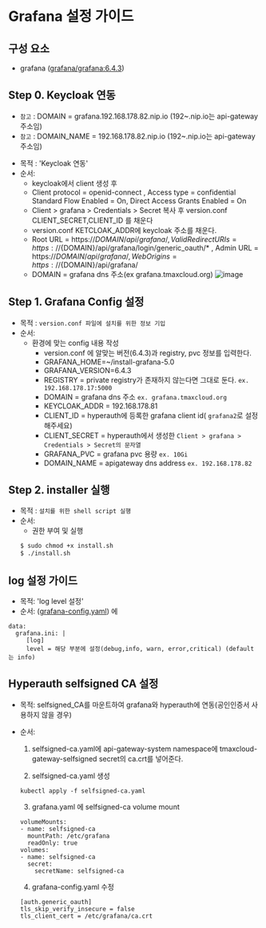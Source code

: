 
# Grafana 설정 가이드

## 구성 요소
* grafana ([grafana/grafana:6.4.3](https://grafana.com/grafana/download))

## Step 0. Keycloak 연동
- `참고` : DOMAIN = grafana.192.168.178.82.nip.io (192~.nip.io는 api-gateway주소임)
- `참고` : DOMAIN_NAME = 192.168.178.82.nip.io (192~.nip.io는 api-gateway주소임)


* 목적 : 'Keycloak 연동'
* 순서: 
	* keycloak에서 client 생성 후
	* Client protocol = openid-connect , Access type = confidential Standard Flow Enabled = On, Direct Access Grants Enabled = On
	* Client > grafana > Credentials > Secret 복사 후 version.conf CLIENT_SECRET,CLIENT_ID 를 채운다
	* version.conf KETCLOAK_ADDR에  keycloak 주소를 채운다.
	* Root URL = https://${DOMAIN}/api/grafana/, Valid Redirect URIs = https://${DOMAIN}/api/grafana/login/generic_oauth/* , Admin URL = https://${DOMAIN}/api/grafana/, Web Origins = https://${DOMAIN}/api/grafana/ 
	* DOMAIN = grafana dns 주소(ex grafana.tmaxcloud.org)
![image](https://user-images.githubusercontent.com/66110096/118447268-8a7f3000-b72b-11eb-9bdd-01d4252427c6.png)

## Step 1. Grafana Config 설정

* 목적 : `version.conf 파일에 설치를 위한 정보 기입`
* 순서: 
	* 환경에 맞는 config 내용 작성
		* version.conf 에 알맞는 버전(6.4.3)과 registry, pvc  정보를 입력한다.
		* GRAFANA_HOME=~/install-grafana-5.0
		* GRAFANA_VERSION=6.4.3
		* REGISTRY = private registry가 존재하지 않는다면 그대로 둔다. `ex. 192.168.178.17:5000`
		* DOMAIN = grafana dns 주소 `ex. grafana.tmaxcloud.org`
		* KEYCLOAK_ADDR = 192.168.178.81
		* CLIENT_ID = hyperauth에 등록한 grafana client id( `grafana2`로 설정해주세요)
		* CLIENT_SECRET = hyperauth에서 생성한 `Client > grafana > Credentials > Secret의 문자열`
		* GRAFANA_PVC = grafana pvc 용량 `ex. 10Gi`
		* DOMAIN_NAME = apigateway dns address `ex. 192.168.178.82`
	

## Step 2. installer 실행
* 목적 : `설치를 위한 shell script 실행`
* 순서: 
	* 권한 부여 및 실행
	``` bash
	$ sudo chmod +x install.sh
	$ ./install.sh
	```
	
## log 설정 가이드
* 목적: 'log level 설정'
* 순서: ([grafana-config.yaml](https://github.com/tmax-cloud/install-grafana/blob/5.0/yaml/grafana-config.yaml)) 에
```
data:
  grafana.ini: |
     [log]
     level = 해당 부분에 설정(debug,info, warn, error,critical) (default 는 info)
```


## Hyperauth selfsigned CA 설정
* 목적: selfsigned_CA를 마운트하여 grafana와 hyperauth에 연동(공인인증서 사용하지 않을 경우)

* 순서:
  1. selfsigned-ca.yaml에 api-gateway-system namespace에 tmaxcloud-gateway-selfsigned secret의 ca.crt를 넣어준다.
  
  2. selfsigned-ca.yaml 생성
  
  ```
  kubectl apply -f selfsigned-ca.yaml
  ```
  
  3. grafana.yaml 에 selfsigned-ca volume mount
  ```
  volumeMounts:
  - name: selfsigned-ca
    mountPath: /etc/grafana
    readOnly: true
  volumes:
  - name: selfsigned-ca
    secret:
      secretName: selfsigned-ca
  ```
  4. grafana-config.yaml 수정
  ```
  [auth.generic_oauth]
  tls_skip_verify_insecure = false
  tls_client_cert = /etc/grafana/ca.crt
  ```
